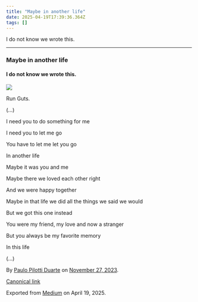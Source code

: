 ```yaml
---
title: "Maybe in another life"
date: 2025-04-19T17:39:36.364Z
tags: []
---
```


I do not know we wrote this.

* * *

### Maybe in another life

#### I do not know we wrote this.

![](https://cdn-images-1.medium.com/max/800/1*BZath-eF87YXw8QdxwfQ5Q.jpeg)

Run Guts.

(…)

I need you to do something for me

I need you to let me go

You have to let me let you go

In another life

Maybe it was you and me

Maybe there we loved each other right

And we were happy together

Maybe in that life we did all the things we said we would

But we got this one instead

You were my friend, my love and now a stranger

But you always be my favorite memory

In this life

(…)

By [Paulo Pilotti Duarte](https://medium.com/@paulopilotti) on [November 27, 2023](https://medium.com/p/7b4a03f10fb7).

[Canonical link](https://medium.com/@paulopilotti/maybe-in-another-life-7b4a03f10fb7)

Exported from [Medium](https://medium.com) on April 19, 2025.